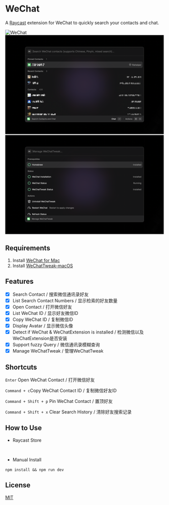 # WeChat

A [Raycast](https://www.raycast.com) extension for WeChat to quickly search your contacts and chat.

![WeChat](./assets/cover.png)
![WeChat Showcase1](./metadata/wechat-1.png)
![WeChat Showcase2](./metadata/wechat-2.png)

## Requirements

1. Install [WeChat for Mac](https://www.wechat.com)
2. Install [WeChatTweak-macOS](https://github.com/Sunnyyoung/WeChatTweak-macOS)

## Features

- [x] Search Contact / 搜索微信通讯录好友
- [x] List Search Contact Numbers / 显示检索的好友数量
- [x] Open Contact / 打开微信好友
- [x] List WeChat ID / 显示好友微信ID
- [x] Copy WeChat ID / 复制微信ID
- [x] Display Avatar / 显示微信头像
- [x] Detect if WeChat & WeChatExtension is installed / 检测微信以及WeChatExtension是否安装
- [x] Support fuzzy Query / 微信通讯录模糊查询
- [x] Manage WeChatTweak / 管理WeChatTweak

## Shortcuts
`Enter` Open WeChat Contact / 打开微信好友

`Command + c`Copy WeChat Contact ID / 复制微信好友ID

`Command + Shift + p` Pin WeChat Contact / 置顶好友

`Command + Shift + x` Clear Search History / 清除好友搜索记录

## How to Use

- Raycast Store

<p align="center">
<a title="Install wechat Raycast Extension" href="https://www.raycast.com/raffeyang/wechat"><img src="https://www.raycast.com/raffeyang/wechat/install_button@2x.png?v=1.1" height="64" style="height: 64px;" alt=""></a>
</p>

- Manual Install

`npm install && npm run dev`

## License

[MIT](LICENSE)

